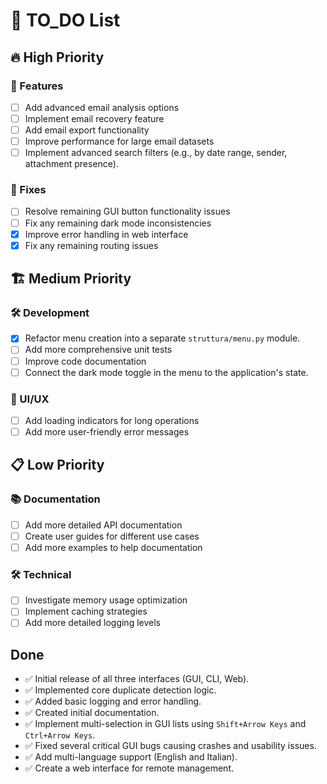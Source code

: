 # 📝 TO_DO List

## 🔥 High Priority

### 🚀 Features

- [ ] Add advanced email analysis options
- [ ] Implement email recovery feature
- [ ] Add email export functionality
- [ ] Improve performance for large email datasets
- [ ] Implement advanced search filters (e.g., by date range, sender, attachment presence).

### 🐛 Fixes

- [ ] Resolve remaining GUI button functionality issues
- [ ] Fix any remaining dark mode inconsistencies
- [x] Improve error handling in web interface
- [x] Fix any remaining routing issues

## 🏗️ Medium Priority

### 🛠️ Development

- [x] Refactor menu creation into a separate `struttura/menu.py` module.
- [ ] Add more comprehensive unit tests
- [ ] Improve code documentation
- [ ] Connect the dark mode toggle in the menu to the application's state.

### 🎨 UI/UX

- [ ] Add loading indicators for long operations
- [ ] Add more user-friendly error messages

## 📋 Low Priority

### 📚 Documentation

- [ ] Add more detailed API documentation
- [ ] Create user guides for different use cases
- [ ] Add more examples to help documentation

### 🛠️ Technical

- [ ] Investigate memory usage optimization
- [ ] Implement caching strategies
- [ ] Add more detailed logging levels

## Done
- ✅ Initial release of all three interfaces (GUI, CLI, Web).
- ✅ Implemented core duplicate detection logic.
- ✅ Added basic logging and error handling.
- ✅ Created initial documentation.
- ✅ Implement multi-selection in GUI lists using `Shift+Arrow Keys` and `Ctrl+Arrow Keys`.
- ✅ Fixed several critical GUI bugs causing crashes and usability issues.
- ✅ Add multi-language support (English and Italian).
- ✅ Create a web interface for remote management.
